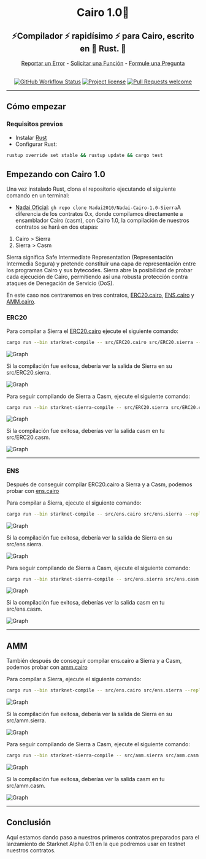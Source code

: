  <div align="center">
  <h1>Cairo 1.0🐺 </h1>
  <h2> ⚡Compilador ⚡ rapidísimo ⚡ para Cairo, escrito en 🦀 Rust. 🦀 </h2>
  <a href="https://github.com/starkware-libs/cairo/issues/new?assignees=&labels=bug&template=01_BUG_REPORT.md&title=bug%3A+">Reportar un Error</a>
  -
  <a href="https://github.com/starkware-libs/cairo/issues/new?assignees=&labels=enhancement&template=02_FEATURE_REQUEST.md&title=feat%3A+">Solicitar una Función</a>
  -
  <a href="https://github.com/starkware-libs/cairo/discussions">Formule una Pregunta</a>
</div>

<div align="center">
<br />

[![GitHub Workflow Status](https://github.com/starkware-libs/cairo/actions/workflows/ci.yml/badge.svg)](https://github.com/starkware-libs/cairo/actions/workflows/ci.yml)
[![Project license](https://img.shields.io/github/license/starkware-libs/cairo.svg?style=flat-square)](LICENSE)
[![Pull Requests welcome](https://img.shields.io/badge/PRs-welcome-ff69b4.svg?style=flat-square)](https://github.com/starkware-libs/cairo/issues?q=is%3Aissue+is%3Aopen+label%3A%22help+wanted%22)

</div>


---

## Cómo empezar

### Requisitos previos

- Instalar [Rust](https://www.rust-lang.org/tools/install)
- Configurar Rust:
```bash
rustup override set stable && rustup update && cargo test
```

## Empezando con Cairo 1.0
Una vez instalado Rust, clona el repositorio ejecutando el siguiente comando en un terminal:

* [Nadai Oficial](https://github.com/Nadai2010/Nadai-Cairo-1.0-Sierra): `gh repo clone Nadai2010/Nadai-Cairo-1.0-Sierra`A diferencia de los contratos 0.x, donde compilamos directamente a ensamblador Cairo (casm), con Cairo 1.0, la compilación de nuestros contratos se hará en dos etapas:

1. Cairo > Sierra
2. Sierra > Casm

Sierra significa Safe Intermediate Representation (Representación Intermedia Segura) y pretende constituir una capa de representación entre los programas Cairo y sus bytecodes. Sierra abre la posibilidad de probar cada ejecución de Cairo, permitiendo así una robusta protección contra ataques de Denegación de Servicio (DoS).

En este caso nos centraremos en tres contratos, [ERC20.cairo](src/ERC20.cairo), [ENS.cairo](src/ens.cairo) y [AMM.cairo](src/amm.cairo).

### ERC20
Para compilar a Sierra el [ERC20.cairo](src/ERC20.cairo) ejecute el siguiente comando:

```bash
cargo run --bin starknet-compile -- src/ERC20.cairo src/ERC20.sierra --replace-ids
```

![Graph](imágenes/erc20si.png)

Si la compilación fue exitosa, debería ver la salida de Sierra en su src/ERC20.sierra.

![Graph](imágenes/erc20si2.png)

Para seguir compilando de Sierra a Casm, ejecute el siguiente comando:

```bash
cargo run --bin starknet-sierra-compile -- src/ERC20.sierra src/ERC20.casm
```

![Graph](imágenes/erc20casm.png)

Si la compilación fue exitosa, deberías ver la salida casm en tu src/ERC20.casm.

![Graph](imágenes/erc20casm2.png)

---

### ENS

Después de conseguir compilar ERC20.cairo a Sierra y a Casm, podemos probar con [ens.cairo](src/ens.cairo)

Para compilar a Sierra, ejecute el siguiente comando:

```bash
cargo run --bin starknet-compile -- src/ens.cairo src/ens.sierra --replace-ids
```

![Graph](imágenes/enssi.png)

Si la compilación fue exitosa, debería ver la salida de Sierra en su src/ens.sierra.

![Graph](imágenes/enssi2.png)

Para seguir compilando de Sierra a Casm, ejecute el siguiente comando:

```bash
cargo run --bin starknet-sierra-compile -- src/ens.sierra src/ens.casm
```

![Graph](imágenes/enscasm.png)

Si la compilación fue exitosa, deberías ver la salida casm en tu src/ens.casm.

![Graph](imágenes/enscasm2.png)

---

## AMM

También después de conseguir compilar ens.cairo a Sierra y a Casm, podemos probar con [amm.cairo](src/amm.cairo)

Para compilar a Sierra, ejecute el siguiente comando:

```bash
cargo run --bin starknet-compile -- src/ens.cairo src/ens.sierra --replace-ids
```

![Graph](imágenes/ammsi.png)

Si la compilación fue exitosa, debería ver la salida de Sierra en su src/amm.sierra.

![Graph](imágenes/ammsi2.png)

Para seguir compilando de Sierra a Casm, ejecute el siguiente comando:

```bash
cargo run --bin starknet-sierra-compile -- src/amm.sierra src/amm.casm
```

![Graph](imágenes/ammcasm.png)

Si la compilación fue exitosa, deberías ver la salida casm en tu src/amm.casm.

![Graph](imágenes/ammcasm2.png)

---
## Conclusión
Aquí estamos dando paso a nuestros primeros contratos preparados para el lanzamiento de Starknet Alpha 0.11 en la que podremos usar en testnet nuestros contratos.





